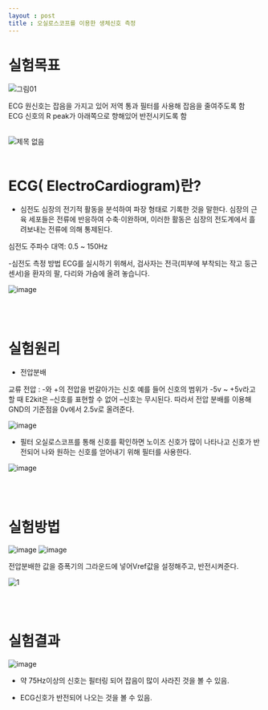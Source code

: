 ```yaml
---
layout : post
title : 오실로스코프를 이용한 생체신호 측정
---
```


# 실험목표




![그림01](https://user-images.githubusercontent.com/78638160/151104759-5e44ecd7-6f70-4b2a-afd2-88ccc6382307.jpg)

ECG 원신호는 잡음을 가지고 있어 저역 통과 필터를 사용해 잡음을 줄여주도록 함
ECG 신호의 R peak가 아래쪽으로 향해있어 반전시키도록 함
<br/>
<br/> 
 
![제목 없음](https://user-images.githubusercontent.com/78638160/151104826-726e3ea4-015c-4338-9ee8-8f6ea5cabb5c.png)
<br/>
<br/>

# ECG( ElectroCardiogram)란?

* 심전도
심장의 전기적 활동을 분석하여 파장 형태로 기록한 것을 말한다. 심장의 근육 세포들은 전류에 반응하여 수축·이완하며, 이러한 활동은 심장의 전도계에서 흘려보내는 전류에 의해 통제된다.
                                                                                                
심전도 주파수 대역: 0.5 ~ 150Hz

-심전도 측정 방법
ECG를 실시하기 위해서, 검사자는 전극(피부에 부착되는 작고 둥근 센서)을 환자의 팔, 다리와 가슴에 올려 놓습니다.

![image](https://user-images.githubusercontent.com/78638160/151104837-12b2b43a-e4d0-4b21-93d9-eaf8d4e78870.png)



<br/>
<br/>







# 실험원리
- 전압분배

교류 전압 : -와 +의 전압을 번갈아가는 신호
예를 들어 신호의 범위가 -5v ~ +5v라고 할 때
E2kit은 –신호를 표현할 수 없어 –신호는 무시된다.
따라서 전압 분배를 이용해 GND의 기준점을 0v에서 2.5v로 올려준다.

![image](https://user-images.githubusercontent.com/78638160/151105017-9af51ccd-39dc-4d15-b934-e59de32e5f1f.png)
<br/>

- 필터
오실로스코프를 통해 신호를 확인하면
노이즈 신호가 많이 나타나고 신호가 반전되어 나와
원하는 신호를 얻어내기 위해 필터를 사용한다.

![image](https://user-images.githubusercontent.com/78638160/151105024-f297377b-d27c-4256-800a-05212759d58a.png)




<br/>
<br/>



# 실험방법

![image](https://user-images.githubusercontent.com/78638160/151105068-1f273127-555f-46d6-9ada-8ac5fc07c550.png)
![image](https://user-images.githubusercontent.com/78638160/151105075-4883359b-3158-4e53-99b9-c5753d8448b0.png)

전압분배한 값을 증폭기의 그라운드에 넣어Vref값을 설정해주고, 반전시켜준다.

![1](https://user-images.githubusercontent.com/78638160/151105170-d66e5095-55e9-4073-9037-47e7b1ccb31a.png)






<br/>
<br/>





# 실험결과

![image](https://user-images.githubusercontent.com/78638160/151105196-283aae50-8856-4fce-97e4-c351c40d27dd.png)


- 약 75Hz이상의 신호는 필터링 되어 잡음이 많이 사라진 것을 볼 수 있음.

- ECG신호가 반전되어 나오는 것을 볼 수 있음. 
 
